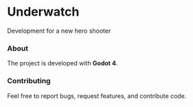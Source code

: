 # Underwatch
Development for a new hero shooter

### About
The project is developed with **Godot 4**.

### Contributing
Feel free to report bugs, request features, and contribute code.

